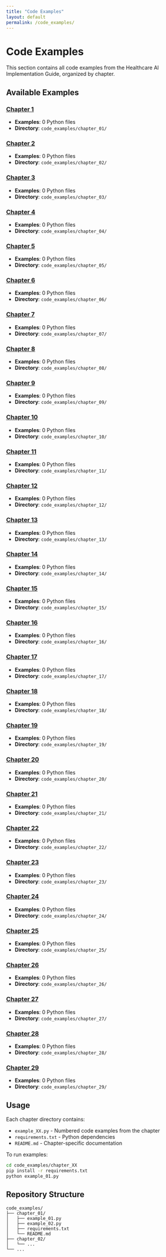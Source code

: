 ```yaml
---
title: "Code Examples"
layout: default
permalink: /code_examples/
---
```


# Code Examples

This section contains all code examples from the Healthcare AI Implementation Guide, organized by chapter.

## Available Examples


### [Chapter 1](chapter_01/)
- **Examples**: 0 Python files
- **Directory**: `code_examples/chapter_01/`

### [Chapter 2](chapter_02/)
- **Examples**: 0 Python files
- **Directory**: `code_examples/chapter_02/`

### [Chapter 3](chapter_03/)
- **Examples**: 0 Python files
- **Directory**: `code_examples/chapter_03/`

### [Chapter 4](chapter_04/)
- **Examples**: 0 Python files
- **Directory**: `code_examples/chapter_04/`

### [Chapter 5](chapter_05/)
- **Examples**: 0 Python files
- **Directory**: `code_examples/chapter_05/`

### [Chapter 6](chapter_06/)
- **Examples**: 0 Python files
- **Directory**: `code_examples/chapter_06/`

### [Chapter 7](chapter_07/)
- **Examples**: 0 Python files
- **Directory**: `code_examples/chapter_07/`

### [Chapter 8](chapter_08/)
- **Examples**: 0 Python files
- **Directory**: `code_examples/chapter_08/`

### [Chapter 9](chapter_09/)
- **Examples**: 0 Python files
- **Directory**: `code_examples/chapter_09/`

### [Chapter 10](chapter_10/)
- **Examples**: 0 Python files
- **Directory**: `code_examples/chapter_10/`

### [Chapter 11](chapter_11/)
- **Examples**: 0 Python files
- **Directory**: `code_examples/chapter_11/`

### [Chapter 12](chapter_12/)
- **Examples**: 0 Python files
- **Directory**: `code_examples/chapter_12/`

### [Chapter 13](chapter_13/)
- **Examples**: 0 Python files
- **Directory**: `code_examples/chapter_13/`

### [Chapter 14](chapter_14/)
- **Examples**: 0 Python files
- **Directory**: `code_examples/chapter_14/`

### [Chapter 15](chapter_15/)
- **Examples**: 0 Python files
- **Directory**: `code_examples/chapter_15/`

### [Chapter 16](chapter_16/)
- **Examples**: 0 Python files
- **Directory**: `code_examples/chapter_16/`

### [Chapter 17](chapter_17/)
- **Examples**: 0 Python files
- **Directory**: `code_examples/chapter_17/`

### [Chapter 18](chapter_18/)
- **Examples**: 0 Python files
- **Directory**: `code_examples/chapter_18/`

### [Chapter 19](chapter_19/)
- **Examples**: 0 Python files
- **Directory**: `code_examples/chapter_19/`

### [Chapter 20](chapter_20/)
- **Examples**: 0 Python files
- **Directory**: `code_examples/chapter_20/`

### [Chapter 21](chapter_21/)
- **Examples**: 0 Python files
- **Directory**: `code_examples/chapter_21/`

### [Chapter 22](chapter_22/)
- **Examples**: 0 Python files
- **Directory**: `code_examples/chapter_22/`

### [Chapter 23](chapter_23/)
- **Examples**: 0 Python files
- **Directory**: `code_examples/chapter_23/`

### [Chapter 24](chapter_24/)
- **Examples**: 0 Python files
- **Directory**: `code_examples/chapter_24/`

### [Chapter 25](chapter_25/)
- **Examples**: 0 Python files
- **Directory**: `code_examples/chapter_25/`

### [Chapter 26](chapter_26/)
- **Examples**: 0 Python files
- **Directory**: `code_examples/chapter_26/`

### [Chapter 27](chapter_27/)
- **Examples**: 0 Python files
- **Directory**: `code_examples/chapter_27/`

### [Chapter 28](chapter_28/)
- **Examples**: 0 Python files
- **Directory**: `code_examples/chapter_28/`

### [Chapter 29](chapter_29/)
- **Examples**: 0 Python files
- **Directory**: `code_examples/chapter_29/`


## Usage

Each chapter directory contains:
- `example_XX.py` - Numbered code examples from the chapter
- `requirements.txt` - Python dependencies
- `README.md` - Chapter-specific documentation

To run examples:

```bash
cd code_examples/chapter_XX
pip install -r requirements.txt
python example_01.py
```

## Repository Structure

```
code_examples/
├── chapter_01/
│   ├── example_01.py
│   ├── example_02.py
│   ├── requirements.txt
│   └── README.md
├── chapter_02/
│   └── ...
└── ...
```
